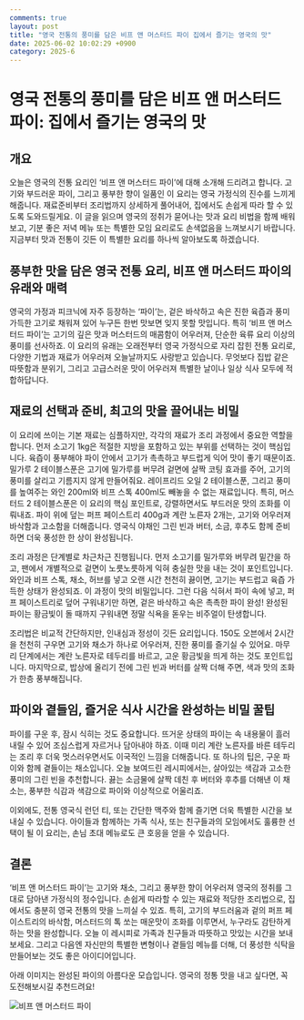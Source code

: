 ```yaml
---
comments: true
layout: post
title: "영국 전통의 풍미를 담은 비프 앤 머스터드 파이 집에서 즐기는 영국의 맛"
date: 2025-06-02 10:02:29 +0900
category: 2025-6
---
```


# 영국 전통의 풍미를 담은 비프 앤 머스터드 파이: 집에서 즐기는 영국의 맛

## 개요
오늘은 영국의 전통 요리인 ‘비프 앤 머스터드 파이’에 대해 소개해 드리려고 합니다. 고기와 부드러운 파이, 그리고 풍부한 향이 일품인 이 요리는 영국 가정식의 진수를 느끼게 해줍니다. 재료준비부터 조리법까지 상세하게 풀어내어, 집에서도 손쉽게 따라 할 수 있도록 도와드릴게요. 이 글을 읽으며 영국의 정취가 묻어나는 맛과 요리 비법을 함께 배워보고, 기분 좋은 저녁 메뉴 또는 특별한 모임 요리로도 손색없음을 느껴보시기 바랍니다. 지금부터 맛과 전통이 깃든 이 특별한 요리를 하나씩 알아보도록 하겠습니다.

## 풍부한 맛을 담은 영국 전통 요리, 비프 앤 머스터드 파이의 유래와 매력
영국의 가정과 피크닉에 자주 등장하는 ‘파이’는, 겉은 바삭하고 속은 진한 육즙과 풍미 가득한 고기로 채워져 있어 누구든 한번 맛보면 잊지 못할 맛입니다. 특히 ‘비프 앤 머스터드 파이’는 고기의 깊은 맛과 머스터드의 매콤함이 어우러져, 단순한 육류 요리 이상의 풍미를 선사하죠. 이 요리의 유래는 오래전부터 영국 가정식으로 자리 잡힌 전통 요리로, 다양한 기법과 재료가 어우러져 오늘날까지도 사랑받고 있습니다. 무엇보다 집밥 같은 따뜻함과 분위기, 그리고 고급스러운 맛이 어우러져 특별한 날이나 일상 식사 모두에 적합하답니다.

## 재료의 선택과 준비, 최고의 맛을 끌어내는 비밀
이 요리에 쓰이는 기본 재료는 심플하지만, 각각의 재료가 조리 과정에서 중요한 역할을 합니다. 먼저 소고기 1kg은 적절한 지방을 포함하고 있는 부위를 선택하는 것이 핵심입니다. 육즙이 풍부해야 파이 안에서 고기가 촉촉하고 부드럽게 익어 맛이 좋기 때문이죠. 밀가루 2 테이블스푼은 고기에 밀가루를 버무려 겉면에 살짝 코팅 효과를 주어, 고기의 풍미를 살리고 기름지지 않게 만들어줘요. 레이프리드 오일 2 테이블스푼, 그리고 풍미를 높여주는 와인 200ml와 비프 스톡 400ml도 빼놓을 수 없는 재료입니다. 특히, 머스터드 2 테이블스푼은 이 요리의 핵심 포인트로, 강렬하면서도 부드러운 맛의 조화를 이뤄내죠. 파이 위에 덮는 퍼프 페이스트리 400g과 계란 노른자 2개는, 고기와 어우러져 바삭함과 고소함을 더해줍니다. 영국식 야채인 그린 빈과 버터, 소금, 후추도 함께 준비하면 더욱 풍성한 한 상이 완성됩니다.

조리 과정은 단계별로 차근차근 진행됩니다. 먼저 소고기를 밀가루와 버무려 밑간을 하고, 팬에서 개별적으로 겉면이 노릇노릇하게 익혀 충실한 맛을 내는 것이 포인트입니다. 와인과 비프 스톡, 채소, 허브를 넣고 오랜 시간 천천히 끓이면, 고기는 부드럽고 육즙 가득한 상태가 완성되죠. 이 과정이 맛의 비밀입니다. 그런 다음 식혀서 파이 속에 넣고, 퍼프 페이스트리로 덮어 구워내기만 하면, 겉은 바삭하고 속은 촉촉한 파이 완성! 완성된 파이는 황금빛이 돌 때까지 구워내면 정말 식욕을 돋우는 비주얼이 탄생합니다.

조리법은 비교적 간단하지만, 인내심과 정성이 깃든 요리입니다. 150도 오븐에서 2시간을 천천히 구우면 고기와 채소가 하나로 어우러져, 진한 풍미를 즐기실 수 있어요. 마무리 단계에서는 계란 노른자로 테두리를 바르고, 고운 황금빛을 띄게 하는 것도 포인트입니다. 마지막으로, 밥상에 올리기 전에 그린 빈과 버터를 살짝 더해 주면, 색과 맛의 조화가 한층 풍부해집니다.

## 파이와 곁들임, 즐거운 식사 시간을 완성하는 비밀 꿀팁
파이를 구운 후, 잠시 식히는 것도 중요합니다. 뜨거운 상태의 파이는 속 내용물이 흘러내릴 수 있어 조심스럽게 자르거나 담아내야 하죠. 이때 미리 계란 노른자를 바른 테두리는 조리 후 더욱 멋스러우면서도 이국적인 느낌을 더해줍니다. 또 하나의 팁은, 구운 파이와 함께 곁들이는 채소입니다. 오늘 보여드린 레시피에서는, 살아있는 색감과 고소한 풍미의 그린 빈을 추천합니다. 끓는 소금물에 살짝 데친 후 버터와 후추를 더해낸 이 채소는, 풍부한 식감과 색감으로 파이와 이상적으로 어울리죠.

이외에도, 전통 영국식 런던 티, 또는 간단한 맥주와 함께 즐기면 더욱 특별한 시간을 보내실 수 있습니다. 아이들과 함께하는 가족 식사, 또는 친구들과의 모임에서도 훌륭한 선택이 될 이 요리는, 손님 초대 메뉴로도 큰 호응을 얻을 수 있습니다.

## 결론
‘비프 앤 머스터드 파이’는 고기와 채소, 그리고 풍부한 향이 어우러져 영국의 정취를 그대로 담아낸 가정식의 정수입니다. 손쉽게 따라할 수 있는 재료와 적당한 조리법으로, 집에서도 충분히 영국 전통의 맛을 느끼실 수 있죠. 특히, 고기의 부드러움과 겉의 퍼프 페이스트리의 바삭함, 머스터드의 톡 쏘는 매운맛이 조화를 이루면서, 누구라도 감탄하게 하는 맛을 완성합니다. 오늘 이 레시피로 가족과 친구들과 따뜻하고 맛있는 시간을 보내보세요. 그리고 다음엔 자신만의 특별한 변형이나 곁들임 메뉴를 더해, 더 풍성한 식탁을 만들어보는 것도 좋은 아이디어입니다.

아래 이미지는 완성된 파이의 아름다운 모습입니다. 영국의 정통 맛을 내고 싶다면, 꼭 도전해보시길 추천드려요!

![비프 앤 머스터드 파이](https://www.themealdb.com/images/media/meals/sytuqu1511553755.jpg)